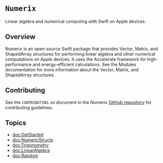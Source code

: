 # ``Numerix``

Linear algebra and numerical computing with Swift on Apple devices.

## Overview

Numerix is an open-source Swift package that provides Vector, Matrix, and ShapedArray structures for performing linear algebra and other numerical computations on Apple devices. It uses the Accelerate framework for high-performance and energy-efficient calculations. See the Modules documentation for more information about the Vector, Matrix, and ShapedArray structures.

## Contributing

See the `CONTRIBUTING.md` document in the Numerix [GitHub repository](https://github.com/wigging/numerix) for contributing guidelines.

## Topics

- <doc:GetStarted>
- <doc:NumericStructs>
- <doc:Trigonometry>
- <doc:LinearAlgebra>
- <doc:Random>
